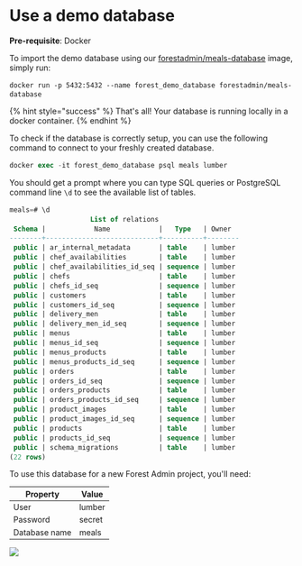 # Use a demo database

**Pre-requisite**: Docker

To import the demo database using our [forestadmin/meals-database](https://hub.docker.com/r/forestadmin/meals-database) image, simply run:

```
docker run -p 5432:5432 --name forest_demo_database forestadmin/meals-database
```

{% hint style="success" %}
That's all! Your database is running locally in a docker container.
{% endhint %}

To check if the database is correctly setup, you can use the following command to connect to your freshly created database.

```sql
docker exec -it forest_demo_database psql meals lumber
```

You should get a prompt where you can type SQL queries or PostgreSQL command line `\d` to see the available list of tables.

```sql
meals=# \d
                    List of relations
 Schema |            Name            |   Type   | Owner  
--------+----------------------------+----------+--------
 public | ar_internal_metadata       | table    | lumber
 public | chef_availabilities        | table    | lumber
 public | chef_availabilities_id_seq | sequence | lumber
 public | chefs                      | table    | lumber
 public | chefs_id_seq               | sequence | lumber
 public | customers                  | table    | lumber
 public | customers_id_seq           | sequence | lumber
 public | delivery_men               | table    | lumber
 public | delivery_men_id_seq        | sequence | lumber
 public | menus                      | table    | lumber
 public | menus_id_seq               | sequence | lumber
 public | menus_products             | table    | lumber
 public | menus_products_id_seq      | sequence | lumber
 public | orders                     | table    | lumber
 public | orders_id_seq              | sequence | lumber
 public | orders_products            | table    | lumber
 public | orders_products_id_seq     | sequence | lumber
 public | product_images             | table    | lumber
 public | product_images_id_seq      | sequence | lumber
 public | products                   | table    | lumber
 public | products_id_seq            | sequence | lumber
 public | schema_migrations          | table    | lumber
(22 rows)
```

To use this database for a new Forest Admin project, you'll need:

| Property      | Value  |
| ------------- | ------ |
| User          | lumber |
| Password      | secret |
| Database name | meals  |

![](<../../.gitbook/assets/Capture d’écran 2020-04-23 à 16.06.16.png>)
